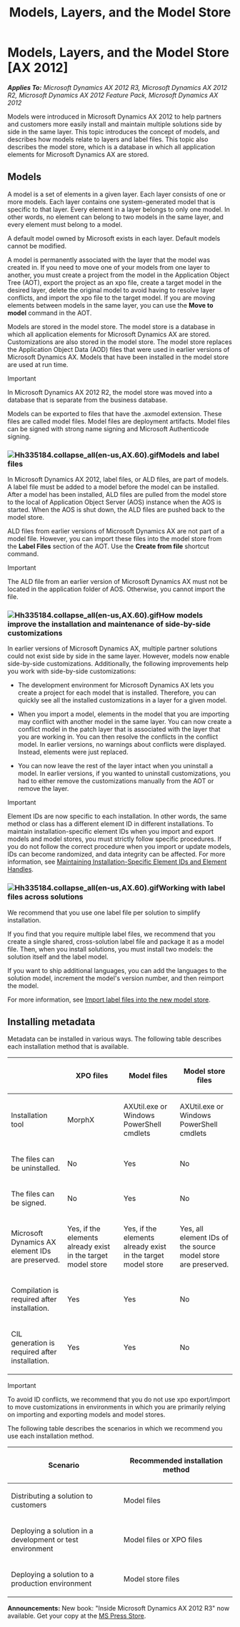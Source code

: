 ﻿---
title: Models, Layers, and the Model Store
TOCTitle: Models, Layers, and the Model Store
ms:assetid: cc7eb6ff-a5de-4a7e-a758-af783ce0ace0
ms:mtpsurl: https://msdn.microsoft.com/en-us/library/Hh335184(v=AX.60)
ms:contentKeyID: 36687408
ms.date: 05/18/2015
mtps_version: v=AX.60
---

# Models, Layers, and the Model Store [AX 2012]


_**Applies To:** Microsoft Dynamics AX 2012 R3, Microsoft Dynamics AX 2012 R2, Microsoft Dynamics AX 2012 Feature Pack, Microsoft Dynamics AX 2012_

Models were introduced in Microsoft Dynamics AX 2012 to help partners and customers more easily install and maintain multiple solutions side by side in the same layer. This topic introduces the concept of models, and describes how models relate to layers and label files. This topic also describes the model store, which is a database in which all application elements for Microsoft Dynamics AX are stored.

## Models

A model is a set of elements in a given layer. Each layer consists of one or more models. Each layer contains one system-generated model that is specific to that layer. Every element in a layer belongs to only one model. In other words, no element can belong to two models in the same layer, and every element must belong to a model.

A default model owned by Microsoft exists in each layer. Default models cannot be modified.

A model is permanently associated with the layer that the model was created in. If you need to move one of your models from one layer to another, you must create a project from the model in the Application Object Tree (AOT), export the project as an xpo file, create a target model in the desired layer, delete the original model to avoid having to resolve layer conflicts, and import the xpo file to the target model. If you are moving elements between models in the same layer, you can use the **Move to model** command in the AOT.

Models are stored in the model store. The model store is a database in which all application elements for Microsoft Dynamics AX are stored. Customizations are also stored in the model store. The model store replaces the Application Object Data (AOD) files that were used in earlier versions of Microsoft Dynamics AX. Models that have been installed in the model store are used at run time.


> [!IMPORTANT]
> <P>In Microsoft Dynamics AX 2012 R2, the model store was moved into a database that is separate from the business database.</P>



Models can be exported to files that have the .axmodel extension. These files are called model files. Model files are deployment artifacts. Model files can be signed with strong name signing and Microsoft Authenticode signing.

### ![Hh335184.collapse\_all(en-us,AX.60).gif](images/Gg863931.collapse_all(en-us,AX.60).gif "Hh335184.collapse_all(en-us,AX.60).gif")Models and label files

In Microsoft Dynamics AX 2012, label files, or ALD files, are part of models. A label file must be added to a model before the model can be installed. After a model has been installed, ALD files are pulled from the model store to the local of Application Object Server (AOS) instance when the AOS is started. When the AOS is shut down, the ALD files are pushed back to the model store.

ALD files from earlier versions of Microsoft Dynamics AX are not part of a model file. However, you can import these files into the model store from the **Label Files** section of the AOT. Use the **Create from file** shortcut command.


> [!IMPORTANT]
> <P>The ALD file from an earlier version of Microsoft Dynamics AX must not be located in the application folder of AOS. Otherwise, you cannot import the file.</P>



### ![Hh335184.collapse\_all(en-us,AX.60).gif](images/Gg863931.collapse_all(en-us,AX.60).gif "Hh335184.collapse_all(en-us,AX.60).gif")How models improve the installation and maintenance of side-by-side customizations

In earlier versions of Microsoft Dynamics AX, multiple partner solutions could not exist side by side in the same layer. However, models now enable side-by-side customizations. Additionally, the following improvements help you work with side-by-side customizations:

  - The development environment for Microsoft Dynamics AX lets you create a project for each model that is installed. Therefore, you can quickly see all the installed customizations in a layer for a given model.

  - When you import a model, elements in the model that you are importing may conflict with another model in the same layer. You can now create a conflict model in the patch layer that is associated with the layer that you are working in. You can then resolve the conflicts in the conflict model. In earlier versions, no warnings about conflicts were displayed. Instead, elements were just replaced.

  - You can now leave the rest of the layer intact when you uninstall a model. In earlier versions, if you wanted to uninstall customizations, you had to either remove the customizations manually from the AOT or remove the layer.


> [!IMPORTANT]
> <P>Element IDs are now specific to each installation. In other words, the same method or class has a different element ID in different installations. To maintain installation-specific element IDs when you import and export models and model stores, you must strictly follow specific procedures. If you do not follow the correct procedure when you import or update models, IDs can become randomized, and data integrity can be affected. For more information, see <A href="maintaining-installation-specific-element-ids-and-element-handles.md">Maintaining Installation-Specific Element IDs and Element Handles</A>.</P>



### ![Hh335184.collapse\_all(en-us,AX.60).gif](images/Gg863931.collapse_all(en-us,AX.60).gif "Hh335184.collapse_all(en-us,AX.60).gif")Working with label files across solutions

We recommend that you use one label file per solution to simplify installation.

If you find that you require multiple label files, we recommend that you create a single shared, cross-solution label file and package it as a model file. Then, when you install solutions, you must install two models: the solution itself and the label model.

If you want to ship additional languages, you can add the languages to the solution model, increment the model's version number, and then reimport the model.

For more information, see [Import label files into the new model store](https://msdn.microsoft.com/en-us/library/gg731886\(v=ax.60\)).

## Installing metadata

Metadata can be installed in various ways. The following table describes each installation method that is available.

<table>
<colgroup>
<col style="width: 25%" />
<col style="width: 25%" />
<col style="width: 25%" />
<col style="width: 25%" />
</colgroup>
<thead>
<tr class="header">
<th><p></p></th>
<th><p>XPO files</p></th>
<th><p>Model files</p></th>
<th><p>Model store files</p></th>
</tr>
</thead>
<tbody>
<tr class="odd">
<td><p>Installation tool</p></td>
<td><p>MorphX</p></td>
<td><p>AXUtil.exe or Windows PowerShell cmdlets</p></td>
<td><p>AXUtil.exe or Windows PowerShell cmdlets</p></td>
</tr>
<tr class="even">
<td><p>The files can be uninstalled.</p></td>
<td><p>No</p></td>
<td><p>Yes</p></td>
<td><p>No</p></td>
</tr>
<tr class="odd">
<td><p>The files can be signed.</p></td>
<td><p>No</p></td>
<td><p>Yes</p></td>
<td><p>No</p></td>
</tr>
<tr class="even">
<td><p>Microsoft Dynamics AX element IDs are preserved.</p></td>
<td><p>Yes, if the elements already exist in the target model store</p></td>
<td><p>Yes, if the elements already exist in the target model store</p></td>
<td><p>Yes, all element IDs of the source model store are preserved.</p></td>
</tr>
<tr class="odd">
<td><p>Compilation is required after installation.</p></td>
<td><p>Yes</p></td>
<td><p>Yes</p></td>
<td><p>No</p></td>
</tr>
<tr class="even">
<td><p>CIL generation is required after installation.</p></td>
<td><p>Yes</p></td>
<td><p>Yes</p></td>
<td><p>No</p></td>
</tr>
</tbody>
</table>



> [!IMPORTANT]
> <P>To avoid ID conflicts, we recommend that you do not use xpo export/import to move customizations in environments in which you are primarily relying on importing and exporting models and model stores.</P>



The following table describes the scenarios in which we recommend you use each installation method.

<table>
<colgroup>
<col style="width: 50%" />
<col style="width: 50%" />
</colgroup>
<thead>
<tr class="header">
<th><p>Scenario</p></th>
<th><p>Recommended installation method</p></th>
</tr>
</thead>
<tbody>
<tr class="odd">
<td><p>Distributing a solution to customers</p></td>
<td><p>Model files</p></td>
</tr>
<tr class="even">
<td><p>Deploying a solution in a development or test environment</p></td>
<td><p>Model files or XPO files</p></td>
</tr>
<tr class="odd">
<td><p>Deploying a solution to a production environment</p></td>
<td><p>Model store files</p></td>
</tr>
</tbody>
</table>

  
**Announcements:** New book: "Inside Microsoft Dynamics AX 2012 R3" now available. Get your copy at the [MS Press Store](https://www.microsoftpressstore.com/store/inside-microsoft-dynamics-ax-2012-r3-9780735685109).

